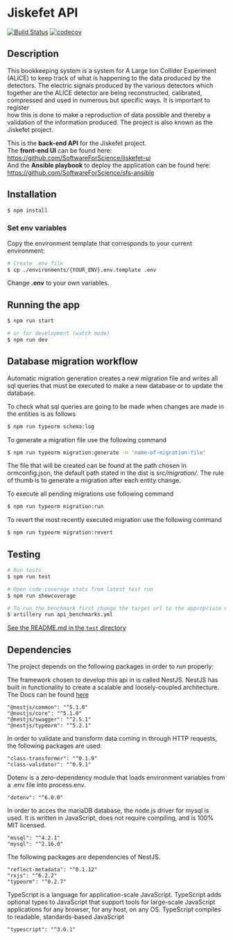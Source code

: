 # Jiskefet API
[![Build Status](https://travis-ci.com/SoftwareForScience/jiskefet-api.svg?branch=master)](https://travis-ci.com/SoftwareForScience/jiskefet-api)
[![codecov](https://codecov.io/gh/SoftwareForScience/jiskefet-api/branch/master/graph/badge.svg)](https://codecov.io/gh/SoftwareForScience/jiskefet-api)

## Description
This bookkeeping system is a system for A Large Ion Collider Experiment
(ALICE) to keep track of what is happening to the data produced by the detectors. The electric signals produced by the various detectors which
together are the ALICE detector are being reconstructed, calibrated, compressed and used in numerous but specific ways. It is important to register  
how this is done to make a reproduction of data possible and thereby a validation of the information produced. The project is also known as the
Jiskefet project.  

This is the **back-end API** for the Jiskefet project.   
The **front-end UI** can be found here: https://github.com/SoftwareForScience/jiskefet-ui  
And the **Ansible playbook** to deploy the application can be found here: https://github.com/SoftwareForScience/sfs-ansible

## Installation

```bash
$ npm install
```

### Set env variables

Copy the environment template that corresponds to your current environment:

```bash
# Create .env file
$ cp ./environments/{YOUR_ENV}.env.template .env
```

Change **.env** to your own variables.

## Running the app

```bash
$ npm run start

# or for development (watch mode)
$ npm run dev
```

## Database migration workflow
Automatic migration generation creates a new migration file and writes all sql queries that must be executed to make a new database or to update the database.

To check what sql queries are going to be made when changes are made in the entities is as follows
```bash
$ npm run typeorm schema:log
```

To generate a migration file use the following command
```bash
$ npm run typeorm migration:generate -n 'name-of-migration-file'
```
The file that will be created can be found at the path chosen in ormconfig.json, the default path stated in the dist is *src/migration/*.
The rule of thumb is to generate a migration after each entity change.

To execute all pending migrations use following command
```bash
$ npm run typeorm migration:run
```

To revert the most recently executed migration use the following command
```bash
$ npm run typeorm migration:revert
```

## Testing

```bash
# Run tests
$ npm run test

# Open code coverage stats from latest test run
$ npm run showcoverage

# To run the benchmark first change the target url to the appropriate url. To run the benchmark use:
$ artillery run api_benchmarks.yml
```
[See the README.md in the `test` directory](test/README.md)

## Dependencies

The project depends on the following packages in order to *run* properly:

The framework chosen to develop this api in is called NestJS. NestJS has built in
functionality to create a scalable and loosely-coupled architecture. The Docs can
be found [here](https://docs.nestjs.com/)
```
"@nestjs/common": "^5.1.0"
"@nestjs/core": "^5.1.0"
"@nestjs/swagger": "^2.5.1"
"@nestjs/typeorm": "^5.2.1"
```

In order to validate and transform data coming in through HTTP requests, the
following packages are used:
```
"class-transformer": "^0.1.9"
"class-validator": "^0.9.1"
```

Dotenv is a zero-dependency module that loads environment variables 
from a .env file into process.env.
```
"dotenv": "^6.0.0"
```

In order to acces the mariaDB database, the node.js driver for mysql
is used. It is written in JavaScript, does not require compiling,
and is 100% MIT licensed.
```
"mssql": "^4.2.1"
"mysql": "^2.16.0"
```

The following packages are dependencies of NestJS.
```
"reflect-metadata": "^0.1.12"
"rxjs": "^6.2.2"
"typeorm": "^0.2.7"
```

TypeScript is a language for application-scale JavaScript. TypeScript 
adds optional types to JavaScript that support tools for large-scale 
JavaScript applications for any browser, for any host, on any OS.
TypeScript compiles to readable, standards-based JavaScript
```
"typescript": "^3.0.1"
```
